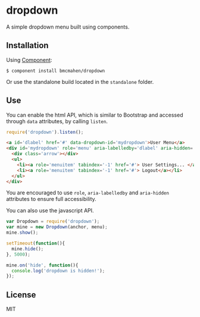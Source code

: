 
# dropdown

  A simple dropdown menu built using components. 


## Installation

  Using [Component](https://github.com/component/component):

    $ component install bmcmahen/dropdown

  Or use the standalone build located in the `standalone` folder.


## Use
	
  You can enable the html API, which is similar to Bootstrap and accessed through `data` attributes, by calling `listen`.

```javascript
require('dropdown').listen();
```

```html
<a id='dlabel' href='#' data-dropdown-id='mydropdown'>User Menu</a>
<div id='mydropdown' role='menu' aria-labelledby='dlabel' aria-hidden='true' class='Dropdown'>
  <div class='arrow'></div>
  <ul>
    <li><a role='menuitem' tabindex='-1' href='#'> User Settings... </a></li>
    <li><a role='menuitem' tabindex='-1' href='#'> Logout</a></li>
  </ul>
</div>
```


  
  You are encouraged to use `role`, `aria-labelledby` and `aria-hidden` attributes to ensure full accessibility. 

  You can also use the javascript API. 

```javascript
var Dropdown = require('dropdown');
var mine = new Dropdown(anchor, menu);
mine.show();

setTimeout(function(){
  mine.hide();
}, 5000);

mine.on('hide', function(){
  console.log('dropdown is hidden!');
});
```

## License

  MIT
